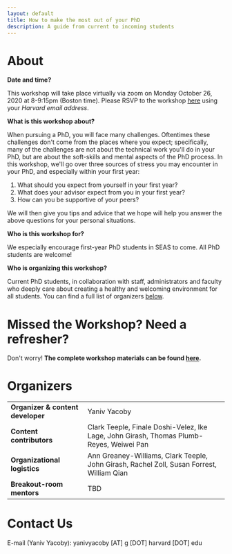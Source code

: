 ```yaml
---
layout: default
title: How to make the most out of your PhD
description: A guide from current to incoming students
---
```



# About

**Date and time?**

This workshop will take place virtually via zoom on Monday October 26, 2020 at 8-9:15pm (Boston time).
Please RSVP to the workshop [here](https://harvard.zoom.us/meeting/register/tJMkfu6pqDwtH9wM0f06y3sRmOq6hX5mn-sq) using your _Harvard email address_.


**What is this workshop about?**

When pursuing a PhD, you will face many challenges.
Oftentimes these challenges don't come from the places where you expect;
specifically, many of the challenges are not about the technical work you'll do in your PhD,
but are about the soft-skills and mental aspects of the PhD process.
In this workshop, we'll go over three sources of stress you may encounter in your PhD,
and especially within your first year:

1. What should you expect from yourself in your first year?
2. What does your advisor expect from you in your first year?
3. How can you be supportive of your peers?

We will then give you tips and advice that we hope will help you
answer the above questions for your personal situations. 

**Who is this workshop for?**

We especially encourage first-year PhD students in SEAS to come. All PhD students are welcome!

**Who is organizing this workshop?**

Current PhD students, in collaboration with staff, administrators and faculty who deeply care about
creating a healthy and welcoming environment for all students. 
You can find a full list of organizers [below](#organizers).


# Missed the Workshop? Need a refresher?

Don't worry! **The complete workshop materials can be found [here](./guide.html).**


# Organizers    

<table>
  <tbody>
    <tr>
      <td><b>Organizer & content developer</b></td>
      <td>Yaniv Yacoby</td>
    </tr>
    <tr>
      <td><b>Content contributors</b></td>
      <td>Clark Teeple, Finale Doshi-Velez, Ike Lage, John Girash, Thomas Plumb-Reyes, Weiwei Pan</td>
    </tr>
    <tr>
      <td><b>Organizational logistics</b></td>
      <td>Ann Greaney-Williams, Clark Teeple, John Girash, Rachel Zoll, Susan Forrest, William Qian</td>
    </tr>
    <tr>
      <td><b>Breakout-room mentors</b></td>
      <td>TBD</td>
    </tr>
  </tbody>
</table>



# Contact Us

E-mail (Yaniv Yacoby): yanivyacoby [AT] g [DOT] harvard [DOT] edu
